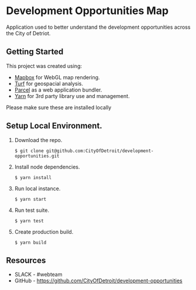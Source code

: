 # Development Opportunities Map

Application used to better understand the development opportunities across the City of Detriot.

## Getting Started

This project was created using:
 - [Mapbox](https://www.mapbox.com/) for WebGL map rendering.
 - [Turf](https://turfjs.org/) for geospacial analysis.
 - [Parcel](https://parceljs.org/) as a web application bundler.
 - [Yarn](https://yarnpkg.com/en/) for 3rd party library use and management.

Please make sure these are installed locally

## Setup Local Environment.

1. Download the repo.
    ```
    $ git clone git@github.com:CityOfDetroit/development-opportunities.git
    ```
2. Install node dependencies.

    ```
    $ yarn install
    ```

3. Run local instance.
    ```
    $ yarn start
    ```

4. Run test suite.
    ```
    $ yarn test
    ```

4. Create production build.
    ```
    $ yarn build
    ```
## Resources

* SLACK - #webteam
* GitHub - https://github.com/CityOfDetroit/development-opportunities
